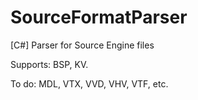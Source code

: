 # SourceFormatParser
 [C#] Parser for Source Engine files

Supports: BSP, KV.

To do: MDL, VTX, VVD, VHV, VTF, etc.

